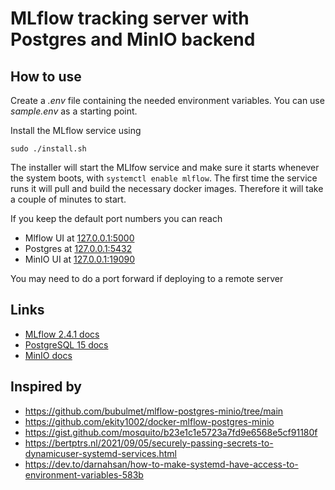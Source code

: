 # MLflow tracking server with Postgres and MinIO backend

## How to use
Create a *.env* file containing the needed environment variables. You can use *sample.env* as a starting point.

Install the MLflow service using
```
sudo ./install.sh
```
The installer will start the MLlfow service and make sure it starts whenever the system boots, with `systemctl enable mlflow`. The first time the service runs it will pull and build the necessary docker images. Therefore it will take a couple of minutes to start.

If you keep the default port numbers you can reach
- Mlflow UI at [127.0.0.1:5000](http://127.0.0.1:5000)
- Postgres at [127.0.0.1:5432](http://127.0.0.1:5432)
- MinIO UI at [127.0.0.1:19090](http://127.0.0.1:19090)

You may need to do a port forward if deploying to a remote server

## Links
- [MLflow 2.4.1 docs](https://mlflow.org/docs/2.4.1/index.html)
- [PostgreSQL 15 docs](https://www.postgresql.org/docs/15/index.html)
- [MinIO docs](https://min.io/docs/minio/container/index.html)

## Inspired by
- https://github.com/bubulmet/mlflow-postgres-minio/tree/main
- https://github.com/ekity1002/docker-mlflow-postgres-minio
- https://gist.github.com/mosquito/b23e1c1e5723a7fd9e6568e5cf91180f
- https://bertptrs.nl/2021/09/05/securely-passing-secrets-to-dynamicuser-systemd-services.html
- https://dev.to/darnahsan/how-to-make-systemd-have-access-to-environment-variables-583b
